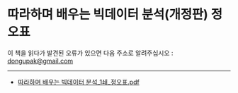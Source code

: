 # 따라하며 배우는 빅데이터 분석(개정판) 정오표
이 책을 읽다가 발견된 오류가 있으면 다음 주소로 알려주십시오 : dongupak@gmail.com

---
* [따라하며 배우는 빅데이터 분석_1쇄_정오표.pdf](https://github.com/dongupak/DataSciPy/blob/master/errata/https://github.com/dongupak/BigDataAnalysis/blob/main/errata/따라하며배우는빅데이터분석_1쇄_정오표.pdf)

